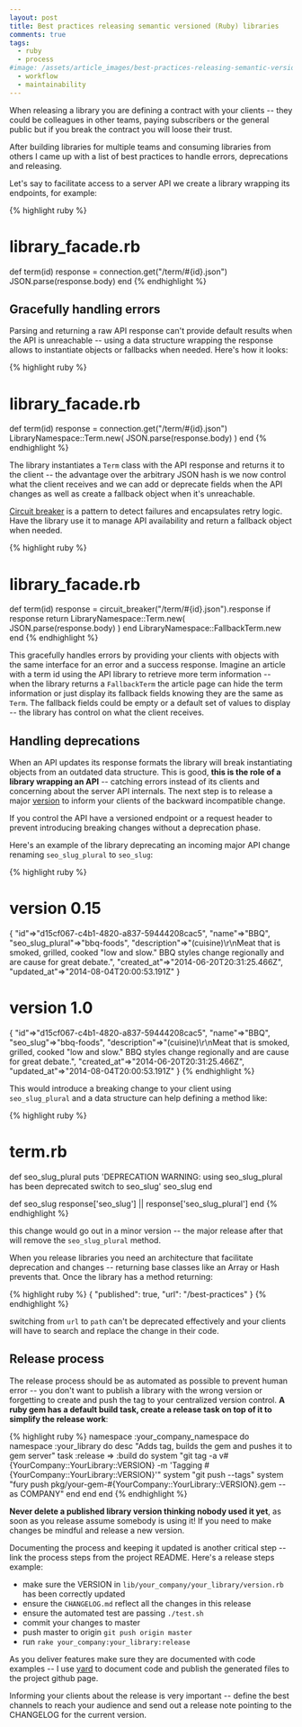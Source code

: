 ```yaml
---
layout: post
title: Best practices releasing semantic versioned (Ruby) libraries
comments: true
tags:
  - ruby
  - process
#image: /assets/article_images/best-practices-releasing-semantic-versioned-ruby-libraries/hero.jpg
  - workflow
  - maintainability
---
```



When releasing a library you are defining a contract with your clients -- they could be colleagues in other teams, paying subscribers or the general public but if you break the contract you will loose their trust.

After building libraries for multiple teams and consuming libraries from others I came up with a list of best practices to handle errors, deprecations and releasing.

Let's say to facilitate access to a server API we create a library wrapping its endpoints, for example:

{% highlight ruby %}
# library_facade.rb
def term(id)
  response = connection.get("/term/#{id}.json")
  JSON.parse(response.body)
end
{% endhighlight %}

## Gracefully handling errors

Parsing and returning a raw API response can't provide default results when the API is unreachable -- using a data structure wrapping the response allows to instantiate objects or fallbacks when needed. Here's how it looks:

{% highlight ruby %}
# library_facade.rb
def term(id)
  response = connection.get("/term/#{id}.json")
  LibraryNamespace::Term.new( JSON.parse(response.body) )
end
{% endhighlight %}

The library instantiates a `Term` class with the API response and returns it to the client -- the advantage over the arbitrary JSON hash is we now control what the client receives and we can add or deprecate fields when the API changes as well as create a fallback object when it's unreachable.

[Circuit breaker](http://martinfowler.com/bliki/CircuitBreaker.html) is a pattern to detect failures and encapsulates retry logic. Have the library use it to manage API availability and return a fallback object when needed.


{% highlight ruby %}
# library_facade.rb
def term(id)
  response = circuit_breaker("/term/#{id}.json").response
  if response
    return LibraryNamespace::Term.new( JSON.parse(response.body) )
  end
  LibraryNamespace::FallbackTerm.new
end
{% endhighlight %}

This gracefully handles errors by providing your clients with objects with the same interface for an error and a success response. Imagine an article with a term id using the API library to retrieve more term information -- when the library returns a `FallbackTerm` the article page can hide the term information or just display its fallback fields knowing they are the same as `Term`. The fallback fields could be empty or a default set of values to display -- the library has control on what the client receives.

## Handling deprecations

When an API updates its response formats the library will break instantiating objects from an outdated data structure. This is good, **this is the role of a library wrapping an API** -- catching errors instead of its clients and concerning about the server API internals. The next step is to release a major [version](http://semver.org/) to inform your clients of the backward incompatible change.

If you control the API have a versioned endpoint or a request header to prevent introducing breaking changes without a deprecation phase.

Here's an example of the library deprecating an incoming major API change renaming `seo_slug_plural` to `seo_slug`:

{% highlight ruby %}
# version 0.15
{
    "id"=>"d15cf067-c4b1-4820-a837-59444208cac5",
    "name"=>"BBQ",
    "seo_slug_plural"=>"bbq-foods",
    "description"=>"(cuisine)\r\nMeat that is smoked, grilled, cooked \"low and slow.\" BBQ styles change regionally and are cause for great debate.",
    "created_at"=>"2014-06-20T20:31:25.466Z",
    "updated_at"=>"2014-08-04T20:00:53.191Z"
}
# version 1.0
{
    "id"=>"d15cf067-c4b1-4820-a837-59444208cac5",
    "name"=>"BBQ",
    "seo_slug"=>"bbq-foods",
    "description"=>"(cuisine)\r\nMeat that is smoked, grilled, cooked \"low and slow.\" BBQ styles change regionally and are cause for great debate.",
    "created_at"=>"2014-06-20T20:31:25.466Z",
    "updated_at"=>"2014-08-04T20:00:53.191Z"
}
{% endhighlight %}

This would introduce a breaking change to your client using `seo_slug_plural` and a data structure can help defining a method like:

{% highlight ruby %}
# term.rb
def seo_slug_plural
  puts 'DEPRECATION WARNING: using seo_slug_plural has been deprecated switch to seo_slug'
  seo_slug
end

def seo_slug
  response['seo_slug'] || response['seo_slug_plural']
end
{% endhighlight %}

this change would go out in a minor version -- the major release after that will remove the `seo_slug_plural` method.

When you release libraries you need an architecture that facilitate deprecation and changes -- returning base classes like an Array or Hash prevents that. Once the library has a method returning:

{% highlight ruby %}
{ "published": true, "url": "/best-practices" }
{% endhighlight %}

switching from `url` to `path` can't be deprecated effectively and your clients will have to search and replace the change in their code.


## Release process

The release process should be as automated as possible to prevent human error -- you don't want to publish a library with the wrong version or forgetting to create and push the tag to your centralized version control. **A ruby gem has a default build task, create a release task on top of it to simplify the release work**:

{% highlight ruby %}
namespace :your_company_namespace do
  namespace :your_library do
    desc "Adds tag, builds the gem and pushes it to gem server"
    task :release => :build do
      system "git tag -a v#{YourCompany::YourLibrary::VERSION} -m 'Tagging #{YourCompany::YourLibrary::VERSION}'"
      system "git push --tags"
      system "fury push pkg/your-gem-#{YourCompany::YourLibrary::VERSION}.gem --as COMPANY"
    end
  end
end
{% endhighlight %}

**Never delete a published library version thinking nobody used it yet**, as soon as you release assume somebody is using it! If you need to make changes be mindful and release a new version.


Documenting the process and keeping it updated is another critical step -- link the process steps from the project README. Here's a release steps example:

* make sure the VERSION in `lib/your_company/your_library/version.rb` has been correctly updated
* ensure the `CHANGELOG.md` reflect all the changes in this release
* ensure the automated test are passing `./test.sh`
* commit your changes to master
* push master to origin `git push origin master`
* run `rake your_company:your_library:release`

As you deliver features make sure they are documented with code examples -- I use [yard](http://yardoc.org/) to document code and publish the generated files to the project github page.

Informing your clients about the release is very important -- define the best channels to reach your audience and send out a release note pointing to the CHANGELOG for the current version.

